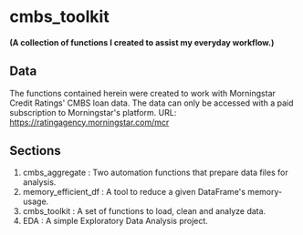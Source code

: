 # cmbs_toolkit

#### (A collection of functions I created to assist my everyday workflow.)


## Data
The functions contained herein were created to work with Morningstar Credit Ratings' CMBS loan data. The data can only be accessed with a paid subscription to Morningstar's platform.
URL: https://ratingagency.morningstar.com/mcr


## Sections

1. cmbs_aggregate : Two automation functions that prepare data files for analysis.
2. memory_efficient_df : A tool to reduce a given DataFrame's memory-usage.
3. cmbs_toolkit : A set of functions to load, clean and analyze data.
4. EDA : A simple Exploratory Data Analysis project.
